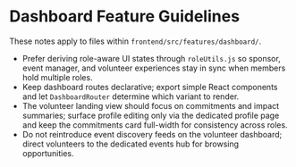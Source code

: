 # Dashboard Feature Guidelines

These notes apply to files within `frontend/src/features/dashboard/`.

- Prefer deriving role-aware UI states through `roleUtils.js` so sponsor, event manager, and volunteer experiences stay in sync when members hold multiple roles.
- Keep dashboard routes declarative; export simple React components and let `DashboardRouter` determine which variant to render.
- The volunteer landing view should focus on commitments and impact summaries; surface profile editing only via the dedicated profile page and keep the commitments card full-width for consistency across roles.
- Do not reintroduce event discovery feeds on the volunteer dashboard; direct volunteers to the dedicated events hub for browsing opportunities.
